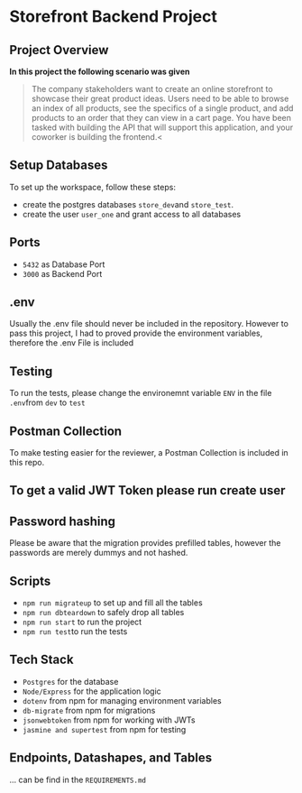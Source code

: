 # Storefront Backend Project

## Project Overview
**In this project the following scenario was given**
>The company stakeholders want to create an online storefront to showcase their great product ideas. Users need to be able to browse an index of all products, see the specifics of a single product, and add products to an order that they can view in a cart page. You have been tasked with building the API that will support this application, and your coworker is building the frontend.<

## Setup Databases
To set up the workspace, follow these steps:
- create the postgres databases `store_dev`and `store_test`. 
- create the user `user_one` and grant access to all databases



## Ports
- `5432` as Database Port
- `3000` as Backend Port

## .env
Usually the .env file should never be included in the repository. 
However to pass this project, I had to proved provide the environment variables, therefore the .env File is included 

## Testing
To run the tests, please change the environemnt variable `ENV`  in the file `.env`from `dev` to `test`

## Postman Collection
To make testing easier for the reviewer, a Postman Collection is included in this repo.

## To get a valid JWT Token please run create user 

## Password hashing
Please be aware that the migration provides prefilled tables, however the passwords are merely dummys and not hashed. 

## Scripts
- ``npm run migrateup`` to set up and fill all the tables
- ``npm run dbteardown`` to safely drop all tables
- ``npm run start`` to run the project
- ``npm run test``to run the tests


## Tech Stack 
- ``Postgres`` for the database
- ``Node/Express`` for the application logic
- ``dotenv`` from npm for managing environment variables
- ``db-migrate`` from npm for migrations
- ``jsonwebtoken`` from npm for working with JWTs
- ``jasmine and supertest`` from npm for testing

## Endpoints, Datashapes, and Tables
... can be find in the `REQUIREMENTS.md`


